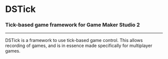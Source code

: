 # DSTick
 
### Tick-based game framework for Game Maker Studio 2

------------

DSTick is a framework to use tick-based game control. This allows recording of games, and is in essence made specifically
for multiplayer games.